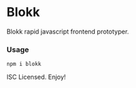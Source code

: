 # Blokk

Blokk rapid javascript frontend prototyper.

### Usage

```
npm i blokk
```

ISC Licensed. Enjoy!
